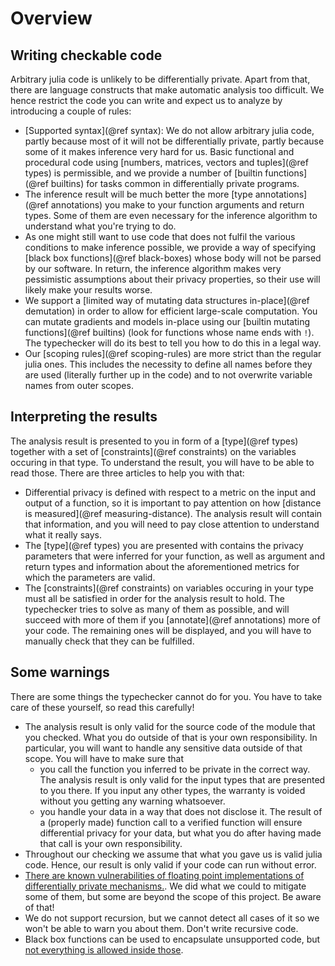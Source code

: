 
# Overview
## Writing checkable code
Arbitrary julia code is unlikely to be differentially private. Apart from that, there are language constructs that make automatic analysis too difficult. We hence restrict the code you can write and expect us to analyze by introducing a couple of rules:

- [Supported syntax](@ref syntax): We do not allow arbitrary julia code, partly because most of it will not be differentially private, partly because some of it makes inference very hard for us. Basic functional and procedural code using [numbers, matrices, vectors and tuples](@ref types) is permissible, and we provide a number of [builtin functions](@ref builtins) for tasks common in differentially private programs.
- The inference result will be much better the more [type annotations](@ref annotations) you make to your function arguments and return types. Some of them are even necessary for the inference algorithm to understand what you're trying to do.
- As one might still want to use code that does not fulfil the various conditions to make inference possible, we provide a way of specifying [black box functions](@ref black-boxes) whose body will not be parsed by our software. In return, the inference algorithm makes very pessimistic assumptions about their privacy properties, so their use will likely make your results worse.
- We support a [limited way of mutating data structures in-place](@ref demutation) in order to allow for efficient large-scale computation. You can mutate gradients and models in-place using our [builtin mutating functions](@ref builtins) (look for functions whose name ends with `!`). The typechecker will do its best to tell you how to do this in a legal way.
- Our [scoping rules](@ref scoping-rules) are more strict than the regular julia ones. This includes the necessity to define all names before they are used (literally further up in the code) and to not overwrite variable names from outer scopes.

## Interpreting the results
The analysis result is presented to you in form of a [type](@ref types) together with a set of [constraints](@ref constraints) on the variables occuring in that type. To understand the result, you will have to be able to read those. There are three articles to help you with that:

- Differential privacy is defined with respect to a metric on the input and output of a function, so it is important to pay attention on how [distance is measured](@ref measuring-distance). The analysis result will contain that information, and you will need to pay close attention to understand what it really says.
- The [type](@ref types) you are presented with contains the privacy parameters that were inferred for your function, as well as argument and return types and information about the aforementioned metrics for which the parameters are valid.
- The [constraints](@ref constraints) on variables occuring in your type must all be satisfied in order for the analysis result to hold. The typechecker tries to solve as many of them as possible, and will succeed with more of them if you [annotate](@ref annotations) more of your code. The remaining ones will be displayed, and you will have to manually check that they can be fulfilled.

## Some warnings
There are some things the typechecker cannot do for you. You have to take care of these yourself, so read this carefully!

- The analysis result is only valid for the source code of the module that you checked. What you do outside of that is your own responsibility. In particular, you will want to handle any sensitive data outside of that scope. You will have to make sure that
    - you call the function you inferred to be private in the correct way. The analysis result is only valid for the input types that are presented to you there. If you input any other types, the warranty is voided without you getting any warning whatsoever.
    - you handle your data in a way that does not disclose it. The result of a (properly made) function call to a verified function will ensure differential privacy for your data, but what you do after having made that call is your own responsibility.
- Throughout our checking we assume that what you gave us is valid julia code. Hence, our result is only valid if your code can run without error.
- [There are known vulnerabilities of floating point implementations of differentially private mechanisms.](https://diffmu.github.io/DiffPrivacyInference.jl/stable/tutorial/02_privacy_functions/#Warning:-Floating-point-is-dangerous!). We did what we could to mitigate some of them, but some are beyond the scope of this project. Be aware of that!
- We do not support recursion, but we cannot detect all cases of it so we won't be able to warn you about them. Don't write recursive code.
- Black box functions can be used to encapsulate unsupported code, but [not everything is allowed inside those](https://diffmu.github.io/DiffPrivacyInference.jl/stable/full_reference/demutation/#mut_type_black_box).
